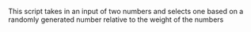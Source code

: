 This script takes in an input of two numbers and selects one based on a randomly generated number relative to the weight of the numbers
